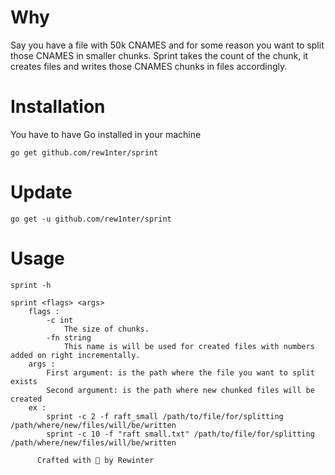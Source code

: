 # Why
Say you have a file with 50k CNAMES and for some reason you want to split those CNAMES in smaller chunks. Sprint takes the count of the chunk, it creates files and writes those CNAMES chunks in files accordingly.

# Installation
You have to have Go installed in your machine

`go get github.com/rew1nter/sprint`

# Update

`go get -u github.com/rew1nter/sprint`

# Usage 

```
sprint -h

sprint <flags> <args>
	flags : 
		-c int
			The size of chunks.
		-fn string
			This name is will be used for created files with numbers added on right incrementally.
	args :
		First argument: is the path where the file you want to split exists
		Second argument: is the path where new chunked files will be created
	ex :
		sprint -c 2 -f raft_small /path/to/file/for/splitting /path/where/new/files/will/be/written
		sprint -c 10 -f "raft small.txt" /path/to/file/for/splitting /path/where/new/files/will/be/written
      
      Crafted with 🤍 by Rewinter
```
